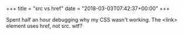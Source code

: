 +++
title = "src vs href"
date = "2018-03-03T07:42:37+00:00"
+++

Spent half an hour debugging why my CSS wasn't working. The &lt;link&gt; element uses href, not src. wtf?
			